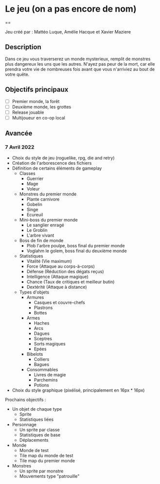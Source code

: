 # Le jeu (on a pas encore de nom)
==

Jeu créé par : Mattéo Luque, Amélie Hacque et Xavier Maziere

## Description

Dans ce jeu vous traverserez un monde mysterieux, remplit de monstres plus dangereux les uns que les autres. N'ayez pas peur de la mort, car elle prendra votre vie de nombreuses fois avant que vous n'arriviez au bout de votre quête.

## Objectifs principaux

- [ ] Premier monde, la forêt
- [ ] Deuxième monde, les grottes
- [ ] Release jouable
- [ ] Multijoueur en co-op local

## Avancée

### 7 Avril 2022

* Choix du style de jeu (roguelike, rpg, die and retry)
* Création de l'arborescence des fichiers
* Définition de certains éléments de gameplay
    * Classes
        * Guerrier
        * Mage
        * Voleur
    * Monstres du premier monde
        * Plante carnivore
        * Gobelin
        * Singe
        * Ecureuil
    * Mini-boss du premier monde
        * Le sanglier enragé
        * Le Groblin
        * L'arbre vivant
    * Boss de fin de monde
        * Plob l'arbre poulpe, boss final du premier monde
        * Voglahm le golem, boss final du deuxième monde
    * Statistiques
        * Vitalité (Vie maximum)
        * Force (Attaque au corps-à-corps)
        * Défense (Réduction des dégats reçus)
        * Intelligence (Attaque magique)
        * Chance (Taux de critiques et meilleur butin)
        * Dextérité (Attaque à distance)
    * Types d'objets
        * Armures
            * Casques et couvre-chefs
            * Plastrons
            * Bottes
        * Armes
            * Haches
            * Arcs
            * Dagues
            * Sceptres
            * Sorts magiques
            * Epées
        * Bibelots
            * Colliers
            * Bagues
        * Consommables
            * Livres de magie
            * Parchemins
            * Potions
* Choix du style graphique (pixélisé, principalement en 16px * 16px)

Prochains objectifs :
* Un objet de chaque type
    * Sprite
    * Statistiques liées
* Personnage
    * Un sprite par classe
    * Statistiques de base
    * Déplacements
* Monde
    * Monde de test
    * Tile map du monde de test
    * Tile map du premier monde
* Monstres
    * Un sprite par monstre
    * Mouvements type "patrouille"
